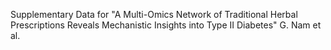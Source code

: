 Supplementary Data for "A Multi-Omics Network of Traditional Herbal Prescriptions Reveals Mechanistic Insights into Type II Diabetes" G. Nam et al.
